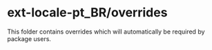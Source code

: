 # ext-locale-pt_BR/overrides

This folder contains overrides which will automatically be required by package users.
